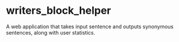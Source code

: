 # writers_block_helper
A web application that takes input sentence and outputs synonymous sentences, along with user statistics.
